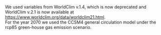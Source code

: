 We used variables from WorldClim v.1.4, which is now deprecated and WorldClim v.2.1 is now available at https://www.worldclim.org/data/worldclim21.html.   
For the year 2070 we used the CCSM4 general circulation model under the rcp85 green-house gas emission scenario.
